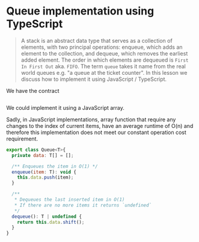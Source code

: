 # Queue implementation using TypeScript
> A stack is an abstract data type that serves as a collection of elements, with two principal operations: enqueue, which adds an element to the collection, and dequeue, which removes the earliest added element. The order in which elements are dequeued is `First In First Out` aka. `FIFO`. The term `queue` takes it name from the real world queues e.g. "a queue at the ticket counter". In this lesson we discuss how to implement it using JavaScript / TypeScript.

We have the contract

```js

```

We could implement it using a JavaScript array.

Sadly, in JavaScript implementations, array function that require any changes to the index of current items, have an average runtime of O(n) and therefore this implementation does not meet our constant operation cost requirement.

```js
export class Queue<T>{
  private data: T[] = [];

  /** Enqueues the item in O(1) */
  enqueue(item: T): void {
    this.data.push(item);
  }

  /**
   * Dequeues the last inserted item in O(1)
   * If there are no more items it returns `undefined`
   */
  dequeue(): T | undefined {
    return this.data.shift();
  }
}
```
